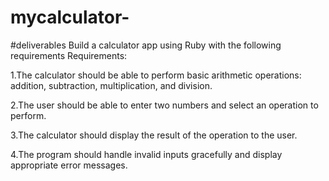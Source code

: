 # mycalculator-
#deliverables 
Build a calculator app using Ruby with the following requirements
Requirements:

1.The calculator should be able to perform basic arithmetic operations: addition, subtraction, multiplication, and division.

2.The user should be able to enter two numbers and select an operation to perform.

3.The calculator should display the result of the operation to the user.

4.The program should handle invalid inputs gracefully and display appropriate error messages.

